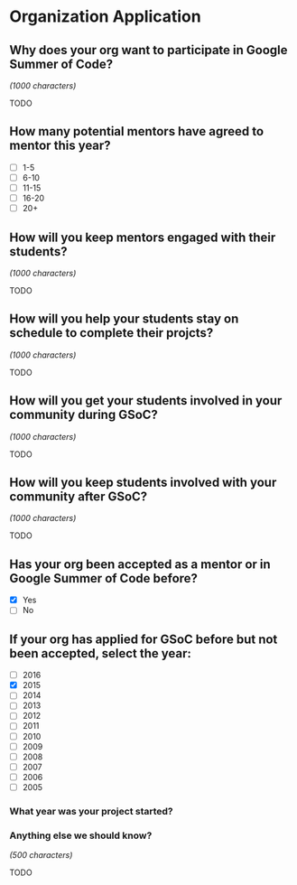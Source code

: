 # Organization Application

## Why does your org want to participate in Google Summer of Code?

*(1000 characters)*

TODO


## How many potential mentors have agreed to mentor this year?

- [ ] 1-5
- [ ] 6-10
- [ ] 11-15
- [ ] 16-20
- [ ] 20+

## How will you keep mentors engaged with their students?

*(1000 characters)*

TODO


## How will you help your students stay on schedule to complete their projcts?

*(1000 characters)*

TODO


## How will you get your students involved in your community during GSoC?

*(1000 characters)*

TODO


## How will you keep students involved with your community after GSoC?

*(1000 characters)*

TODO


## Has your org been accepted as a mentor or in Google Summer of Code before?

- [x] Yes
- [ ] No

## If your org has applied for GSoC before but not been accepted, select the year:

- [ ] 2016 
- [x] 2015 
- [ ] 2014 
- [ ] 2013 
- [ ] 2012 
- [ ] 2011 
- [ ] 2010 
- [ ] 2009 
- [ ] 2008 
- [ ] 2007 
- [ ] 2006 
- [ ] 2005 

### What year was your project started?

### Anything else we should know?


*(500 characters)*

TODO
